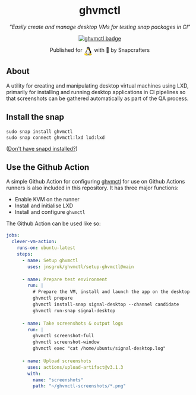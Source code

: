 <h1 align="center">ghvmctl</h1>

<p align="center"><i>"Easily create and manage desktop VMs for testing snap packages in CI"</i>

<p align="center"><a href="https://snapcraft.io/ghvmctl"><img src="https://snapcraft.io/ghvmctl/badge.svg" alt="ghvmctl badge"/></a></p>

<p align="center">Published for <img src="https://raw.githubusercontent.com/anythingcodes/slack-emoji-for-techies/gh-pages/emoji/tux.png" align="top" width="24" /> with 💝 by Snapcrafters</p>

## About

A utility for creating and manipulating desktop virtual machines using LXD, primarily for
installing and running desktop applications in CI pipelines so that screenshots can be gathered
automatically as part of the QA process.

## Install the snap

    sudo snap install ghvmctl
    sudo snap connect ghvmctl:lxd lxd:lxd

([Don't have snapd installed?](https://snapcraft.io/docs/core/install))

## Use the Github Action

A simple Github Action for configuring [ghvmctl](https://github.com/jnsgruk/ghvmctl) for use on
Github Actions runners is also included in this repository. It has three major functions:

- Enable KVM on the runner
- Install and initialise LXD
- Install and configure `ghvmctl`

The Github Action can be used like so:

```yaml
jobs:
  clever-vm-action:
    runs-on: ubuntu-latest
    steps:
      - name: Setup ghvmctl
        uses: jnsgruk/ghvmctl/setup-ghvmctl@main

      - name: Prepare test environment
        run: |
          # Prepare the VM, install and launch the app on the desktop
          ghvmctl prepare
          ghvmctl install-snap signal-desktop --channel candidate
          ghvmctl run-snap signal-desktop

      - name: Take screenshots & output logs
        run: |
          ghvmctl screenshot-full
          ghvmctl screenshot-window
          ghvmctl exec "cat /home/ubuntu/signal-desktop.log"

      - name: Upload screenshots
        uses: actions/upload-artifact@v3.1.3
        with:
          name: "screenshots"
          path: "~/ghvmctl-screenshots/*.png"
```
